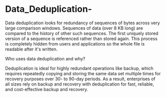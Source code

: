 # Data_Deduplication-
Data deduplication looks for redundancy of sequences of bytes across very large comparison windows. Sequences of data (over 8 KB long) are compared to the history of other such sequences. The first uniquely stored version of a sequence is referenced rather than stored again. This process is completely hidden from users and applications so the whole file is readable after it's written.

Who uses data deduplication and why?

Deduplication is ideal for highly redundant operations like backup, which requires repeatedly copying and storing the same data set multiple times for recovery purposes over 30- to 90-day periods. As a result, enterprises of all sizes rely on backup and recovery with deduplication for fast, reliable, and cost-effective backup and recovery.
